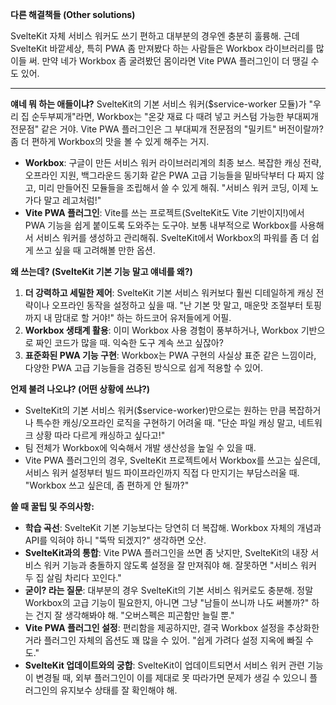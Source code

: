 **다른 해결책들 (Other solutions)**

SvelteKit 자체 서비스 워커도 쓰기 편하고 대부분의 경우엔 충분히 훌륭해. 근데 SvelteKit 바깥세상, 특히 PWA 좀 만져봤다 하는 사람들은 Workbox 라이브러리를 많이들 써. 만약 네가 Workbox 좀 굴려봤던 몸이라면 Vite PWA 플러그인이 더 땡길 수도 있어.

---

**얘네 뭐 하는 애들이냐?**
SvelteKit의 기본 서비스 워커($service-worker 모듈)가 "우리 집 순두부찌개"라면, Workbox는 "온갖 재료 다 때려 넣고 커스텀 가능한 부대찌개 전문점" 같은 거야. Vite PWA 플러그인은 그 부대찌개 전문점의 "밀키트" 버전이랄까? 좀 더 편하게 Workbox의 맛을 볼 수 있게 해주는 거지.

*   **Workbox**: 구글이 만든 서비스 워커 라이브러리계의 최종 보스. 복잡한 캐싱 전략, 오프라인 지원, 백그라운드 동기화 같은 PWA 고급 기능들을 밑바닥부터 다 짜지 않고, 미리 만들어진 모듈들을 조립해서 쓸 수 있게 해줘. "서비스 워커 코딩, 이제 노가다 말고 레고처럼!"
*   **Vite PWA 플러그인**: Vite를 쓰는 프로젝트(SvelteKit도 Vite 기반이지!)에서 PWA 기능을 쉽게 붙이도록 도와주는 도구야. 보통 내부적으로 Workbox를 사용해서 서비스 워커를 생성하고 관리해줘. SvelteKit에서 Workbox의 파워를 좀 더 쉽게 쓰고 싶을 때 고려해볼 만한 옵션.

**왜 쓰는데? (SvelteKit 기본 기능 말고 얘네를 왜?)**
1.  **더 강력하고 세밀한 제어**: SvelteKit 기본 서비스 워커보다 훨씬 디테일하게 캐싱 전략이나 오프라인 동작을 설정하고 싶을 때. "난 기본 맛 말고, 매운맛 조절부터 토핑까지 내 맘대로 할 거야!" 하는 하드코어 유저들에게 어필.
2.  **Workbox 생태계 활용**: 이미 Workbox 사용 경험이 풍부하거나, Workbox 기반으로 짜인 코드가 많을 때. 익숙한 도구 계속 쓰고 싶잖아?
3.  **표준화된 PWA 기능 구현**: Workbox는 PWA 구현의 사실상 표준 같은 느낌이라, 다양한 PWA 고급 기능들을 검증된 방식으로 쉽게 적용할 수 있어.

**언제 불려 나오냐? (어떤 상황에 쓰냐?)**
*   SvelteKit의 기본 서비스 워커($service-worker)만으로는 원하는 만큼 복잡하거나 특수한 캐싱/오프라인 로직을 구현하기 어려울 때. "단순 파일 캐싱 말고, 네트워크 상황 따라 다르게 캐싱하고 싶다고!"
*   팀 전체가 Workbox에 익숙해서 개발 생산성을 높일 수 있을 때.
*   Vite PWA 플러그인의 경우, SvelteKit 프로젝트에서 Workbox를 쓰고는 싶은데, 서비스 워커 설정부터 빌드 파이프라인까지 직접 다 만지기는 부담스러울 때. "Workbox 쓰고 싶은데, 좀 편하게 안 될까?"

**쓸 때 꿀팁 및 주의사항:**
*   **학습 곡선**: SvelteKit 기본 기능보다는 당연히 더 복잡해. Workbox 자체의 개념과 API를 익혀야 하니 "뚝딱 되겠지?" 생각하면 오산.
*   **SvelteKit과의 통합**: Vite PWA 플러그인을 쓰면 좀 낫지만, SvelteKit의 내장 서비스 워커 기능과 충돌하지 않도록 설정을 잘 만져줘야 해. 잘못하면 "서비스 워커 두 집 살림 차리다 꼬인다."
*   **굳이? 라는 질문**: 대부분의 경우 SvelteKit의 기본 서비스 워커로도 충분해. 정말 Workbox의 고급 기능이 필요한지, 아니면 그냥 "남들이 쓰니까 나도 써볼까?" 하는 건지 잘 생각해봐야 해. "오버스펙은 피곤함만 늘릴 뿐."
*   **Vite PWA 플러그인 설정**: 편리함을 제공하지만, 결국 Workbox 설정을 추상화한 거라 플러그인 자체의 옵션도 꽤 많을 수 있어. "쉽게 가려다 설정 지옥에 빠질 수도."
*   **SvelteKit 업데이트와의 궁합**: SvelteKit이 업데이트되면서 서비스 워커 관련 기능이 변경될 때, 외부 플러그인이 이를 제대로 못 따라가면 문제가 생길 수 있으니 플러그인의 유지보수 상태를 잘 확인해야 해.